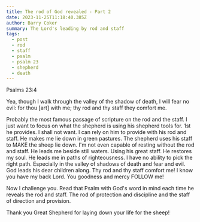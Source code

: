 ```yaml
---
title: The rod of God revealed - Part 2
date: 2023-11-25T11:18:40.385Z
author: Barry Coker
summary: The Lord's leading by rod and staff
tags:
  - post
  - rod
  - staff
  - psalm
  - psalm 23
  - shepherd
  - death
---
```

Psalms 23:4

Yea, though I walk through the valley of the shadow of death, I will fear no evil: for thou \[art] with me; thy rod and thy staff they comfort me.

Probably the most famous passage of scripture on the rod and the staff. I just want to focus on what the shepherd is using his shepherd tools for. 1st he provides. I shall not want. I can rely on him to provide with his rod and staff. He makes me lie down in green pastures. The shepherd uses his staff to MAKE the sheep lie down. I'm not even capable of resting without the rod and staff. He leads me beside still waters. Using his great staff. He restores my soul. He leads me in paths of righteousness. I have no ability to pick the right path. Especially in the valley of shadows of death and fear and evil. God leads his dear children along. Thy rod and thy staff comfort me! I know you have my back Lord. You goodness and mercy FOLLOW me! 

Now I challenge you. Read that Psalm with God's word in mind each time he reveals the rod and staff. The rod of protection and discipline and the staff of direction and provision. 



Thank you Great Shepherd for laying down your life for the sheep!